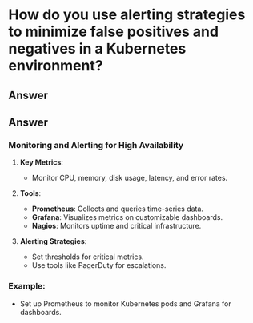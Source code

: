 
# How do you use alerting strategies to minimize false positives and negatives in a Kubernetes environment?

## Answer

## Answer

### Monitoring and Alerting for High Availability
1. **Key Metrics**:
   - Monitor CPU, memory, disk usage, latency, and error rates.

2. **Tools**:
   - **Prometheus**: Collects and queries time-series data.
   - **Grafana**: Visualizes metrics on customizable dashboards.
   - **Nagios**: Monitors uptime and critical infrastructure.

3. **Alerting Strategies**:
   - Set thresholds for critical metrics.
   - Use tools like PagerDuty for escalations.

### Example:
- Set up Prometheus to monitor Kubernetes pods and Grafana for dashboards.

